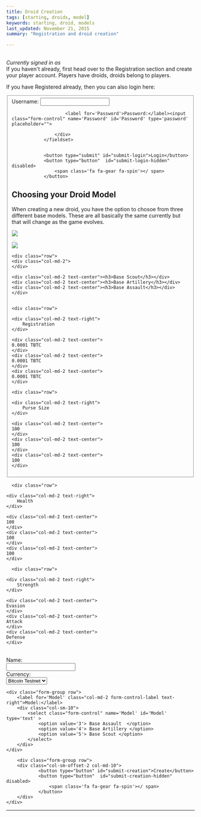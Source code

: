 ```yaml
---
title: Droid Creation
tags: [starting, droids, model]
keywords: starting, droid, models 
last_updated: November 21, 2015
summary: "Registration and droid creation"

---
```



<br />

<script> 
$(document).ready(function(){
$("#submit-creation-hidden").hide();
$("#submit-login-hidden").hide();
$("#user-box").hide();
$("#reg-warning").hide();
});

</script>

 

<div id='creation-section'>

<div id='user-box'>
<i>Currently signed in as <span id='username_display'></span></i>
</div>

<div id='reg-warning'>
If you haven't already, first head over to the Registration section and create your player account. Players have droids, droids belong to players. 

If you have Registered already, then you can also login here:

<form class="pure-form" id="login-form">
				<fieldset class="form-group">
					<div>
						<label for='Username'> Username: </label><input class="form-control" name='Username' id='Username' type='text'>

						<label for='Password'>Password:</label><input class="form-control" name='Password' id='Password' type='password' placeholder="">
						
					</div>
				</fieldset>

				
				<button type="submit" id="submit-login">Login</button>
				<button type="button"  id="submit-login-hidden" disabled>
					<span class='fa fa-gear fa-spin'></	span>
				</button>
</form>

<script>
$("#submit-login").click(function( event ) {
   $("#submit-login").hide();
   $("#submit-login-hidden").show();
   event.preventDefault();



		   var registrationData = {
		           "username" : $("#Username").val(),
		           "password" : $("#Password").val()
		       };
		   jQuery.ajax({
		    url: "http://api.coindroids.com:3000/rpc/identify",
		    type: "POST",
		    processData: false,
		       contentType: 'application/json',
		    data: JSON.stringify(registrationData)
			})
		.done(function(data, textStatus, jqXHR) {

		    localStorage.Username = $("#Username").val();
		    localStorage.AuthToken = 'Bearer ' + data.token;
		    
		    
		       $("#reg-warning").hide();
		       	$("#user-box").show();
			   	$("#username_display").html(localStorage.Username)
		    

		    
		    console.log("HTTP Request Succeeded: " + jqXHR.status);
		    console.log(data);
		})
		.fail(function(jqXHR, textStatus, errorThrown) {
		    console.log("HTTP Request Failed");
		})
		.always(function() {
		    /* ... */
		});


   
});

</script>  
</div>

<script> 
$(document).ready(function(){

if (localStorage.Username == null)
{
	$("#reg-warning").show();
	$("#user-box").hide();
	
} else {
	$("#reg-warning").hide();
	$("#user-box").show();
	$("#username_display").html(localStorage.Username)
}

});

</script>



<h2> Choosing your Droid Model </h2>

When creating a new droid, you have the option to chosoe from three different base models. These are all basically the same currently but that will change as the game evolves. 

<div class="container">
 
  <div class="row">
    <div class="col-md-2">
	</div>
    <div class="col-md-2 text-center">
    	<img src='https://thumbnail.invisionapp.com/resize?location=https%3A%2F%2Finvisionapp%2Dcdn%2Ecom%2Fstorage%2Einvisionapp%2Ecom%2Fboards%2Ffiles%2F37703702%2Epng%3Fx%2Damz%2Dmeta%2Dck%3D3a96b0ca1cac7b356e364a74c78c74fc%26x%2Damz%2Dmeta%2Div%3D1%26AWSAccessKeyId%3DAKIAJFUMDU3L6GTLUDYA%26Expires%3D1451624400%26Signature%3Dw%252Be9e47WIGcedSmaZhifLDwxXNs%253D&width=150' />
	</div>
    <div class="col-md-2 text-center">
    <img src='https://thumbnail.invisionapp.com/resize?location=https%3A%2F%2Finvisionapp%2Dcdn%2Ecom%2Fstorage%2Einvisionapp%2Ecom%2Fboards%2Ffiles%2F37599865%2Epng%3Fx%2Damz%2Dmeta%2Dck%3D3a96b0ca1cac7b356e364a74c78c74fc%26x%2Damz%2Dmeta%2Div%3D1%26AWSAccessKeyId%3DAKIAJFUMDU3L6GTLUDYA%26Expires%3D1451624400%26Signature%3DZIQwaKhaUVRNXTcInvgj6YCcj4k%253D&width=150' style='opacity:.1;'/>
    </div>
    <div class="col-md-2 text-center">
    	<img src='https://thumbnail.invisionapp.com/resize?location=https%3A%2F%2Finvisionapp%2Dcdn%2Ecom%2Fstorage%2Einvisionapp%2Ecom%2Fboards%2Ffiles%2F37599865%2Epng%3Fx%2Damz%2Dmeta%2Dck%3D3a96b0ca1cac7b356e364a74c78c74fc%26x%2Damz%2Dmeta%2Div%3D1%26AWSAccessKeyId%3DAKIAJFUMDU3L6GTLUDYA%26Expires%3D1451624400%26Signature%3DZIQwaKhaUVRNXTcInvgj6YCcj4k%253D&width=150' />
    </div>
  </div>
  
    <div class="row">
    <div class="col-md-2">
	</div>

    <div class="col-md-2 text-center"><h3>Base Scout</h3></div>
    <div class="col-md-2 text-center"><h3>Base Artillery</h3></div>
    <div class="col-md-2 text-center"><h3>Base Assault</h3></div>
	</div>


    <div class="row">

    <div class="col-md-2 text-right">
		Registration 
	</div>

    <div class="col-md-2 text-center">
    0.0001 TBTC 
    </div>
    <div class="col-md-2 text-center">
    0.0001 TBTC
    </div>
    <div class="col-md-2 text-center">
    0.0001 TBTC
    </div>
  </div>
  
  
    <div class="row">

    <div class="col-md-2 text-right">
		Purse Size
	</div>

    <div class="col-md-2 text-center">
    100
    </div>
    <div class="col-md-2 text-center">
    100
    </div>
    <div class="col-md-2 text-center">
    100
    </div>
  </div>
  
  
      <div class="row">

    <div class="col-md-2 text-right">
		Health
	</div>

    <div class="col-md-2 text-center">
    100
    </div>
    <div class="col-md-2 text-center">
    100
    </div>
    <div class="col-md-2 text-center">
    100
    </div>
  </div>
  
  
      <div class="row">

    <div class="col-md-2 text-right">
		Strength
	</div>

    <div class="col-md-2 text-center">
    Evasion
    </div>
    <div class="col-md-2 text-center">
    Attack
    </div>
    <div class="col-md-2 text-center">
    Defense
    </div>
  </div>

</div>

<br />

<div class="container">
	<div class="row">
		<div id='' class='col-md-2'>
		</div>

<div id='CreationFormContent' class='col-md-6'>
<form id="creation-form">
	<div class="form-group row">
		<label for='Name' class="col-md-2 form-control-label text-right">Name:</label>
		<div class="col-sm-10">
			<input class="form-control" name='Name' id='Name' type='text'>
		</div>
	</div>
	<div class="form-group row">
		<label for='Currency' class="col-md-2 form-control-label text-right">Currency:</label>
		<div class="col-sm-10">				
			<select class="form-control" name='Currency' id='Currency'  type='text' >
				<option value='1'> Bitcoin Testnet </option> 
				<option value='3'> Bitcoin </option> 
				<option value='4'> Defcoin </option> 
			</select>
		</div>
	</div>

	<div class="form-group row">
		<label for='Model' class="col-md-2 form-control-label text-right">Model:</label>
		<div class="col-sm-10">				
			<select class="form-control" name='Model' id='Model'  type='text' >
				<option value='3'> Base Assault  </option> 
				<option value='4'> Base Artillery </option> 
				<option value='5'> Base Scout </option> 
			</select>
		</div>
	</div>

		<div class="form-group row">
		<div class="col-sm-offset-2 col-md-10">
				<button type="button" id="submit-creation">Create</button>
				<button type="button"  id="submit-creation-hidden" disabled>
					<span class='fa fa-gear fa-spin'></	span>
				</button>
		</div>
	</div>
		
</form>
</div>
</div>
</div>
</div>
<hr />

<script>

function get_reg_qr(droid_id){
	 var qrData = {
	           "droid_id" : droid_id
	       };


    jQuery.ajax({
	    url: "http://api.coindroids.com:3000/rpc/get_droid_registration_address",
	    headers:  {
			"Authorization": localStorage.AuthToken
		},
	    type: "POST",
	    contentType: 'application/json',
	    data: JSON.stringify(qrData)
		})
	.done(function(data, textStatus, jqXHR) {
	
	    $("#creation-section").append("<p>Your registration address is: " + data[0].get_droid_registration_address + "<br>Sending 0.0001 to this address will sync your wallet to the Coindroids sytstem, allowing it to monitor for actions such as attacks and item purchases. Your droid will not be active until this is step is complete. <br><a rel='nofollow' href='http://www.qrcode-generator.de' border='0' style='cursor:default'></a><img src='https://chart.googleapis.com/chart?cht=qr&chl="+data[0].get_droid_registration_address+"&chs=180x180&choe=UTF-8&chld=L|2' alt=''></p>");
	
		console.log("HTTP Request Succeeded: " + jqXHR.status);
	    console.log(data);
	})
	.fail(function(jqXHR, textStatus, errorThrown) {
		    $("#CreationFormContent").html("<p>Creation Failed!</p>");
	    console.log("HTTP Request Failed");
	})
	.always(function() {
	    /* ... */
	});

}

$("#submit-creation").click(function( event ) {
   $("#submit-creation").hide();
   $("#submit-creation-hidden").show();
   event.preventDefault();

	 var creationData = {
	           "name" : $("#Name").val(),
	           "currency_id" : $("#Currency").val(),
	           "model_id" : $("#Model").val() 
	       };


    jQuery.ajax({
	    url: "http://api.coindroids.com:3000/rpc/create_droid",
	    headers:  {
			"Authorization": localStorage.AuthToken
		},
	    type: "POST",
	    contentType: 'application/json',
	    data: JSON.stringify(creationData)
		})
	.done(function(data, textStatus, jqXHR) {
	
	    $("#creation-section").html("<p>Creation Complete!</p>");
	
		get_reg_qr(data[0].id);
	
	    console.log("HTTP Request Succeeded: " + jqXHR.status);
	    console.log(data);
	})
	.fail(function(jqXHR, textStatus, errorThrown) {
		    $("#CreationFormContent").html("<p>Creation Failed!</p>");
	    console.log("HTTP Request Failed");
	})
	.always(function() {
	    /* ... */
	});
});

</script>  

